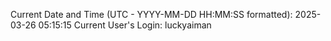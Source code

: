 Current Date and Time (UTC - YYYY-MM-DD HH:MM:SS formatted): 2025-03-26 05:15:15
Current User's Login: luckyaiman
